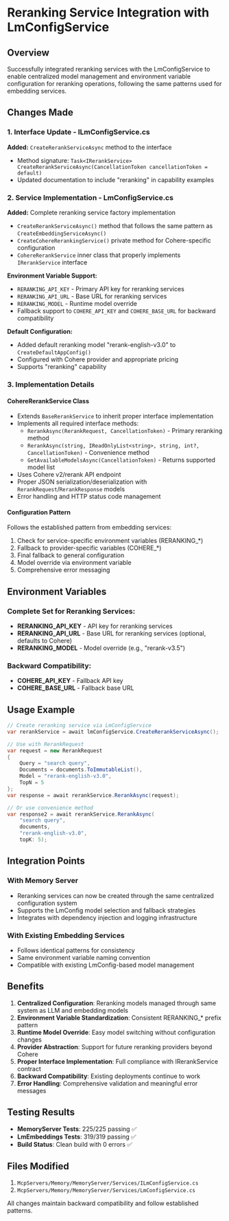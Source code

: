 # Reranking Service Integration with LmConfigService

## Overview
Successfully integrated reranking services with the LmConfigService to enable centralized model management and environment variable configuration for reranking operations, following the same patterns used for embedding services.

## Changes Made

### 1. Interface Update - ILmConfigService.cs
**Added:** `CreateRerankServiceAsync` method to the interface
- Method signature: `Task<IRerankService> CreateRerankServiceAsync(CancellationToken cancellationToken = default)`
- Updated documentation to include "reranking" in capability examples

### 2. Service Implementation - LmConfigService.cs
**Added:** Complete reranking service factory implementation
- `CreateRerankServiceAsync()` method that follows the same pattern as `CreateEmbeddingServiceAsync()`
- `CreateCohereRerankingService()` private method for Cohere-specific configuration
- `CohereRerankService` inner class that properly implements `IRerankService` interface

**Environment Variable Support:**
- `RERANKING_API_KEY` - Primary API key for reranking services
- `RERANKING_API_URL` - Base URL for reranking services  
- `RERANKING_MODEL` - Runtime model override
- Fallback support to `COHERE_API_KEY` and `COHERE_BASE_URL` for backward compatibility

**Default Configuration:**
- Added default reranking model "rerank-english-v3.0" to `CreateDefaultAppConfig()`
- Configured with Cohere provider and appropriate pricing
- Supports "reranking" capability

### 3. Implementation Details

#### CohereRerankService Class
- Extends `BaseRerankService` to inherit proper interface implementation
- Implements all required interface methods:
  - `RerankAsync(RerankRequest, CancellationToken)` - Primary reranking method
  - `RerankAsync(string, IReadOnlyList<string>, string, int?, CancellationToken)` - Convenience method
  - `GetAvailableModelsAsync(CancellationToken)` - Returns supported model list
- Uses Cohere v2/rerank API endpoint
- Proper JSON serialization/deserialization with `RerankRequest`/`RerankResponse` models
- Error handling and HTTP status code management

#### Configuration Pattern
Follows the established pattern from embedding services:
1. Check for service-specific environment variables (RERANKING_*)
2. Fallback to provider-specific variables (COHERE_*)
3. Final fallback to general configuration
4. Model override via environment variable
5. Comprehensive error messaging

## Environment Variables

### Complete Set for Reranking Services:
- **RERANKING_API_KEY** - API key for reranking services
- **RERANKING_API_URL** - Base URL for reranking services (optional, defaults to Cohere)
- **RERANKING_MODEL** - Model override (e.g., "rerank-v3.5")

### Backward Compatibility:
- **COHERE_API_KEY** - Fallback API key
- **COHERE_BASE_URL** - Fallback base URL

## Usage Example

```csharp
// Create reranking service via LmConfigService
var rerankService = await lmConfigService.CreateRerankServiceAsync();

// Use with RerankRequest
var request = new RerankRequest
{
    Query = "search query",
    Documents = documents.ToImmutableList(),
    Model = "rerank-english-v3.0",
    TopN = 5
};
var response = await rerankService.RerankAsync(request);

// Or use convenience method
var response2 = await rerankService.RerankAsync(
    "search query", 
    documents, 
    "rerank-english-v3.0", 
    topK: 5);
```

## Integration Points

### With Memory Server
- Reranking services can now be created through the same centralized configuration system
- Supports the LmConfig model selection and fallback strategies
- Integrates with dependency injection and logging infrastructure

### With Existing Embedding Services
- Follows identical patterns for consistency
- Same environment variable naming convention
- Compatible with existing LmConfig-based model management

## Benefits

1. **Centralized Configuration**: Reranking models managed through same system as LLM and embedding models
2. **Environment Variable Standardization**: Consistent RERANKING_* prefix pattern
3. **Runtime Model Override**: Easy model switching without configuration changes
4. **Provider Abstraction**: Support for future reranking providers beyond Cohere
5. **Proper Interface Implementation**: Full compliance with IRerankService contract
6. **Backward Compatibility**: Existing deployments continue to work
7. **Error Handling**: Comprehensive validation and meaningful error messages

## Testing Results

- **MemoryServer Tests**: 225/225 passing ✅
- **LmEmbeddings Tests**: 319/319 passing ✅
- **Build Status**: Clean build with 0 errors ✅

## Files Modified

1. `McpServers/Memory/MemoryServer/Services/ILmConfigService.cs`
2. `McpServers/Memory/MemoryServer/Services/LmConfigService.cs`

All changes maintain backward compatibility and follow established patterns. 